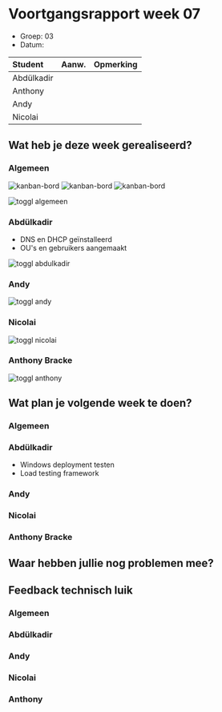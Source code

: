 # Voortgangsrapport week 07

* Groep: 03
* Datum: 

| Student  | Aanw. | Opmerking |
| :---     | :---  | :---      |
| Abdülkadir |       |           |
| Anthony |       |           |
| Andy |       |           |
| Nicolai |       |           |

## Wat heb je deze week gerealiseerd?

### Algemeen

![kanban-bord](https://github.com/HoGentTIN/ops3-g03/blob/master/weekrapport/image/week7_kanban1.PNG)
![kanban-bord](https://github.com/HoGentTIN/ops3-g03/blob/master/weekrapport/image/week7_kanban2.PNG)
![kanban-bord](https://github.com/HoGentTIN/ops3-g03/blob/master/weekrapport/image/week7_kanban3.PNG)

![toggl algemeen](https://github.com/HoGentTIN/ops3-g03/blob/master/weekrapport/image/week7_toggl_algemeen.PNG)

### Abdülkadir

* DNS en DHCP geïnstalleerd
* OU's en gebruikers aangemaakt

![toggl abdulkadir](https://github.com/HoGentTIN/ops3-g03/blob/master/weekrapport/image/week7_toggl_abdulkadir.PNG)

### Andy



![toggl andy](https://github.com/HoGentTIN/ops3-g03/blob/master/weekrapport/image/week7_toggl_andy.PNG)



### Nicolai



![toggl nicolai](https://github.com/HoGentTIN/ops3-g03/blob/master/weekrapport/image/week7_toggl_nicolai.PNG)

### Anthony Bracke



![toggl anthony](https://github.com/HoGentTIN/ops3-g03/blob/master/weekrapport/image/week7_toggl_anthony.PNG)

## Wat plan je volgende week te doen?

### Algemeen

### Abdülkadir 

* Windows deployment testen
* Load testing framework


### Andy


### Nicolai


### Anthony Bracke


## Waar hebben jullie nog problemen mee?


## Feedback technisch luik

### Algemeen

### Abdülkadir

### Andy

### Nicolai

### Anthony


